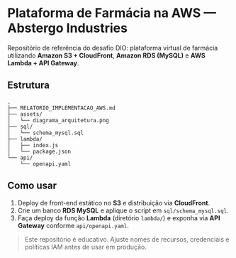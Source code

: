 # Plataforma de Farmácia na AWS — Abstergo Industries

Repositório de referência do desafio DIO: plataforma virtual de farmácia utilizando **Amazon S3 + CloudFront**, **Amazon RDS (MySQL)** e **AWS Lambda + API Gateway**.

## Estrutura
```
.
├── RELATORIO_IMPLEMENTACAO_AWS.md
├── assets/
│   └── diagrama_arquitetura.png
├── sql/
│   └── schema_mysql.sql
├── lambda/
│   ├── index.js
│   └── package.json
└── api/
    └── openapi.yaml
```

## Como usar
1. Deploy de front-end estático no **S3** e distribuição via **CloudFront**.
2. Crie um banco **RDS MySQL** e aplique o script em `sql/schema_mysql.sql`.
3. Faça deploy da função **Lambda** (diretório `lambda/`) e exponha via **API Gateway** conforme `api/openapi.yaml`.

> Este repositório é educativo. Ajuste nomes de recursos, credenciais e políticas IAM antes de usar em produção.
